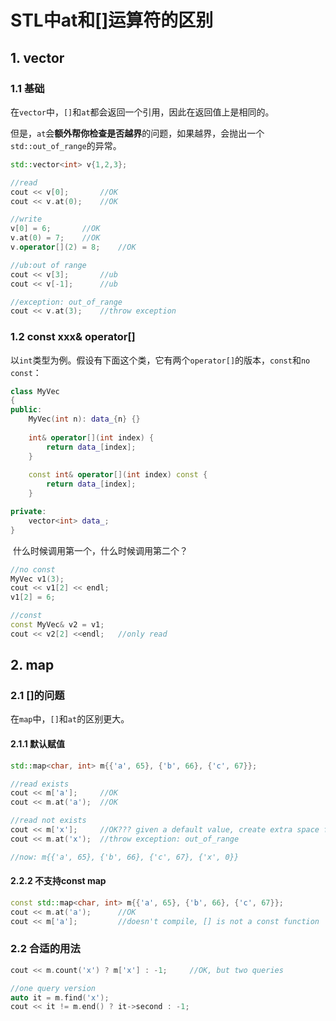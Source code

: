 # STL中at和[]运算符的区别

## 1. vector

### 1.1 基础

​	在`vector`中，`[]`和`at`都会返回一个引用，因此在返回值上是相同的。

​	但是，`at`会**额外帮你检查是否越界**的问题，如果越界，会抛出一个`std::out_of_range`的异常。

```C++
std::vector<int> v{1,2,3};

//read
cout << v[0]; 		//OK
cout << v.at(0);	//OK

//write
v[0] = 6;		//OK
v.at(0) = 7;	//OK
v.operator[](2) = 8;	//OK

//ub:out of range
cout << v[3];		//ub
cout << v[-1];		//ub

//exception: out_of_range
cout << v.at(3);	//throw exception
```

### 1.2 const xxx& operator[]

​	以`int`类型为例。假设有下面这个类，它有两个`operator[]`的版本，`const`和`no const`：

```C++
class MyVec
{
public:
    MyVec(int n): data_{n} {}
    
    int& operator[](int index) {
        return data_[index];
    }
    
    const int& operator[](int index) const {
        return data_[index];
    }

private:
    vector<int> data_;
}
```

​	什么时候调用第一个，什么时候调用第二个？

```C++
//no const
MyVec v1(3);
cout << v1[2] << endl;
v1[2] = 6;

//const 
const MyVec& v2 = v1;
cout << v2[2] <<endl;	//only read
```

## 2. map

### 2.1 []的问题

​	在`map`中，`[]`和`at`的区别更大。

#### 2.1.1 默认赋值

```C++
std::map<char, int> m{{'a', 65}, {'b', 66}, {'c', 67}};

//read exists
cout << m['a'];		//OK
cout << m.at('a');	//OK

//read not exists
cout << m['x'];		//OK??? given a default value, create extra space for it
cout << m.at('x');	//throw exception: out_of_range

//now: m{{'a', 65}, {'b', 66}, {'c', 67}, {'x', 0}}
```

#### 2.2.2 不支持const map

```C++
const std::map<char, int> m{{'a', 65}, {'b', 66}, {'c', 67}};
cout << m.at('a');		//OK
cout << m['a'];			//doesn't compile, [] is not a const function
```

### 2.2 合适的用法

```C++
cout << m.count('x') ? m['x'] : -1;		//OK, but two queries

//one query version
auto it = m.find('x');
cout << it != m.end() ? it->second : -1;
```

